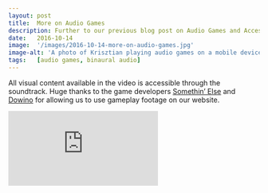 ```yaml
---
layout: post
title:  More on Audio Games
description: Further to our previous blog post on Audio Games and Accessibility published last month, we have worked on preparing a video that describes in detail the different sound design methods used in the audio games Papa Sangre, The Nightjar and A Blind Legend. 
date:   2016-10-14
image:  '/images/2016-10-14-more-on-audio-games.jpg'
image-alt: 'A photo of Krisztian playing audio games on a mobile device with the game logos behind him.'
tags:   [audio games, binaural audio]
---
```


All visual content available in the video is accessible through the soundtrack. Huge thanks to the game developers [Somethin’ Else](https://somethinelse.com/) and [Dowino](https://www.dowino.com/en/) for allowing us to use gameplay footage on our website.

<p><iframe title="Audio Games" src="https://www.youtube.com/embed/bOJu8zfXytc" loading="lazy" frameborder="0" allowfullscreen></iframe></p>



